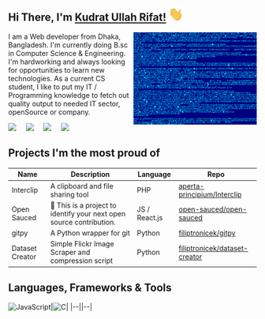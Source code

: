 ## Hi There, I'm [Kudrat Ullah Rifat!](https://mkrifatt.github.io/)  <img  src="https://raw.githubusercontent.com/ABSphreak/ABSphreak/master/gifs/Hi.gif" width="30px">

<img align='right' src='https://github.com/mkrifatt/mkrifatt/blob/8dce4f6c88c544be939ace7300111487d6be6bba/QFK.gif' width='250'>

I am a Web developer from Dhaka, Bangladesh. I'm currently doing B.sc in Computer Science & Engineering.  
I'm hardworking and always looking for opportunities to learn new technologies. As a current CS student, I like to put my IT / Programming knowledge to fetch out quality output to needed IT sector, openSource or company.
<p align="left">
  <a href="mailto:kudrat.ullah.rifat@gmail.com"><img src="https://img.shields.io/badge/gmail-%23D14836.svg?&style=for-the-badge&logo=gmail&logoColor=white" /></a>&nbsp;&nbsp;&nbsp;&nbsp;
  <a href="https://www.facebook.com/kudrat.ullahrifat"><img src="https://img.shields.io/badge/facebook-%233B5998.svg?&style=for-the-badge&logo=facebook&logoColor=white" /></a>&nbsp;&nbsp;&nbsp;&nbsp;
  <a href="https://www.instagram.com"><img src="https://img.shields.io/badge/instagram-%23dc2743.svg?&style=for-the-badge&logo=instagram&logoColor=white" /></a>&nbsp;&nbsp;&nbsp;&nbsp;
  <a href="https://www.linkedin.com/in/kudrat-ullah-3bb958222/"><img src="https://img.shields.io/badge/linkedin-%230077B5.svg?&style=for-the-badge&logo=linkedin&logoColor=white" /></a>&nbsp;&nbsp;&nbsp;&nbsp;
</p>

## Projects I'm the most proud of

| Name            | Description                                                          | Language      | Repo                                                             |
| --------------- | -------------------------------------------------------------------- | ------------- | ---------------------------------------------------------------- |
| Interclip       | A clipboard and file sharing tool                                    | PHP           | [aperta-principium/Interclip](https://s.trnck.dev/interclip-git) |
| Open Sauced     | 🍕 This is a project to identify your next open source contribution. | JS / React.js | [open-sauced/open-sauced](https://s.trnck.dev/sauced-git)        |
| gitpy           | A Python wrapper for git                                             | Python        | [filiptronicek/gitpy](https://s.trnck.dev/gitpy)                 |
| Dataset Creator | Simple Flickr Image Scraper and compression script                   | Python        | [filiptronicek/dataset-creator](https://s.trnck.dev/a831c)       |


## Languages, Frameworks & Tools

<img title="JavaScript" alt="JavaScript" width="40px" src="https://img.shields.io/badge/JavaScript-323330?style=for-the-badge&logo=javascript&logoColor=F7DF1E">|<img title="C" alt="C" width="40px" src="https://img.shields.io/badge/C-00599C?style=for-the-badge&logo=c&logoColor=white
">|
|--||--|
